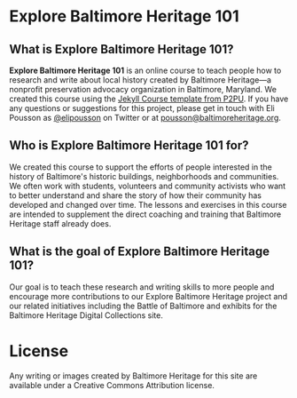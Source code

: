 # Explore Baltimore Heritage 101

## What is Explore Baltimore Heritage 101?

**Explore Baltimore Heritage 101** is an online course to teach people how to research and write about local history created by Baltimore Heritage—a nonprofit preservation advocacy organization in Baltimore, Maryland. We created this course using the [Jekyll Course template from P2PU](http://github.com/p2pu/jekyll-course-template). If you have any questions or suggestions for this project, please get in touch with Eli Pousson as <a href="http://twitter.com/elipousson">@elipousson</a> on Twitter or at pousson@baltimoreheritage.org.

## Who is Explore Baltimore Heritage 101 for?

We created this course to support the efforts of people interested in the history of Baltimore's historic buildings, neighborhoods and communities. We often work with students, volunteers and community activists who want to better understand and share the story of how their community has developed and changed over time. The lessons and exercises in this course are intended to supplement the direct coaching and training that Baltimore Heritage staff already does.

## What is the goal of Explore Baltimore Heritage 101?

Our goal is to teach these research and writing skills to more people and encourage more contributions to our Explore Baltimore Heritage project and our related initiatives including the Battle of Baltimore and exhibits for the Baltimore Heritage Digital Collections site.

# License

Any writing or images created by Baltimore Heritage for this site are available under a Creative Commons Attribution license.
